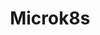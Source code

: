---
draft: false
title: Microk8s
content:
  id: microk8s
  name: Microk8s
  website: https://microk8s.io
  short_description: MicroK8s is a small, fast, single-package Kubernetes for developers, IoT and edge
---
